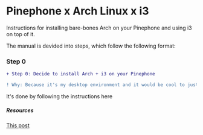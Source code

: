 # Pinephone x Arch Linux x i3

Instructions for installing bare-bones Arch on your Pinephone and using i3 on top of it.

The manual is devided into steps, which follow the following format:
### Step 0
```diff
+ Step 0: Decide to install Arch + i3 on your Pinephone

! Why: Because it's my desktop environment and it would be cool to just dock your phone and be at home
```
It's done by following the instructions here
##### Resources
[This post](https://github.com/jedinja/pine-arch-i3)